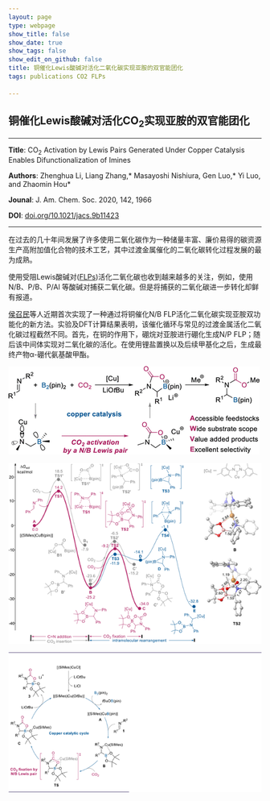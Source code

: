 ```yaml
---
layout: page
type: webpage
show_title: false
show_date: true
show_tags: false
show_edit_on_github: false
title: 铜催化Lewis酸碱对活化二氧化碳实现亚胺的双官能团化
tags: publications CO2 FLPs

---
```


##  铜催化Lewis酸碱对活化CO<sub>2</sub>实现亚胺的双官能团化



-----

**Title**: CO<sub>2</sub> Activation by Lewis Pairs Generated Under Copper Catalysis Enables Difunctionalization of Imines

**Authors**: Zhenghua Li, Liang Zhang,* Masayoshi Nishiura, Gen Luo,* Yi Luo, and Zhaomin Hou*

**Jounal**: J. Am. Chem. Soc. 2020, 142, 1966

**DOI**: [doi.org/10.1021/jacs.9b11423](https://sci-hub.se/10.1021/jacs.9b11423)

-----

在过去的几十年间发展了许多使用二氧化碳作为一种储量丰富、廉价易得的碳资源生产高附加值化合物的技术工艺，其中过渡金属催化的二氧化碳转化过程发展的最为成熟。

使用受阻Lewis酸碱对([FLPs](https://scholar.googluck.tk/scholar?q=frustrated+Lewis+pairs&hl=zh-CN&as_sdt=0&as_vis=1&oi=scholart))活化二氧化碳也收到越来越多的关注，例如，使用N/B、P/B、P/Al 等酸碱对捕获二氧化碳。但是将捕获的二氧化碳进一步转化却鲜有报道。

[侯召民](http://orcid.org/0000-0003-2841-5120)等人近期首次实现了一种通过将铜催化N/B FLP活化二氧化碳实现亚胺双功能化的新方法。实验及DFT计算结果表明，该催化循环与常见的过渡金属活化二氧化碳过程截然不同。首先，在铜的作用下，硼烷对亚胺进行硼化生成N/P FLP；随后该中间体实现对二氧化碳的活化。在使用锂盐置换以及后续甲基化之后，生成最终产物α-硼代氨基酸甲酯。

<img src="/assets/images/upload/2020-5-20-%E9%93%9C%E5%82%AC%E5%8C%96Lewis%E9%85%B8%E7%A2%B1%E5%AF%B9%E6%B4%BB%E5%8C%96%E4%BA%8C%E6%B0%A7%E5%8C%96%E7%A2%B3%E5%AE%9E%E7%8E%B0%E8%83%BA%E7%9A%84%E5%8F%8C%E5%AE%98%E8%83%BD%E5%9B%A2%E5%8C%96.assets/ja9b11423_0011.gif" alt="img"  />



![image-20200525154631048](/assets/images/upload/2020-5-20-%E9%93%9C%E5%82%AC%E5%8C%96Lewis%E9%85%B8%E7%A2%B1%E5%AF%B9%E6%B4%BB%E5%8C%96%E4%BA%8C%E6%B0%A7%E5%8C%96%E7%A2%B3%E5%AE%9E%E7%8E%B0%E8%83%BA%E7%9A%84%E5%8F%8C%E5%AE%98%E8%83%BD%E5%9B%A2%E5%8C%96.assets/image-20200525154631048.png)

![image-20200525154723663](/assets/images/upload/2020-5-20-%E9%93%9C%E5%82%AC%E5%8C%96Lewis%E9%85%B8%E7%A2%B1%E5%AF%B9%E6%B4%BB%E5%8C%96%E4%BA%8C%E6%B0%A7%E5%8C%96%E7%A2%B3%E5%AE%9E%E7%8E%B0%E8%83%BA%E7%9A%84%E5%8F%8C%E5%AE%98%E8%83%BD%E5%9B%A2%E5%8C%96.assets/image-20200525154723663.png)


